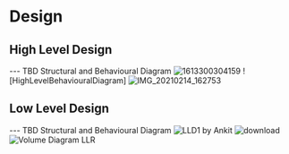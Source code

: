 
# Design

## High Level Design 

--- TBD Structural and Behavioural Diagram
![1613300304159](https://user-images.githubusercontent.com/78853972/107874777-d8dd2280-6ee1-11eb-9493-12d5823caad4.jpg)
![HighLevelBehaviouralDiagram]
![IMG_20210214_162753](https://user-images.githubusercontent.com/78857458/107874809-32dde800-6ee2-11eb-932c-9a42655dbbec.jpg)
 

## Low Level Design 

--- TBD Structural and Behavioural Diagram
![LLD1 by Ankit](https://user-images.githubusercontent.com/78853972/107875070-cfed5080-6ee3-11eb-9ebf-ed00c67c5623.png)
![download](https://user-images.githubusercontent.com/78853972/107875166-50ac4c80-6ee4-11eb-93d3-e912f1712273.png)
![Volume Diagram LLR](https://user-images.githubusercontent.com/78857458/107875062-c9f76f80-6ee3-11eb-93be-5f24da916caf.jpg)

